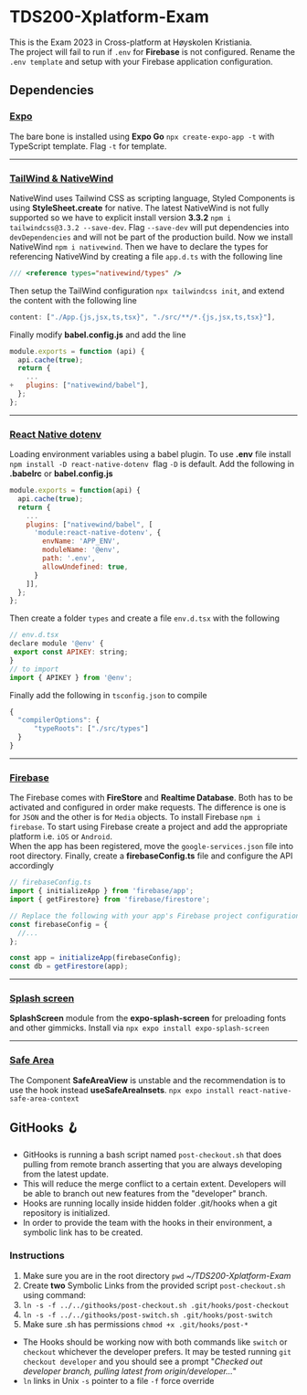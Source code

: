 # TDS200-Xplatform-Exam

This is the Exam 2023 in Cross-platform at Høyskolen Kristiania.<br />
The project will fail to run if `.env` for **Firebase** is not configured. Rename the `.env template` and setup with your Firebase application configuration.

## Dependencies

### [Expo](https://docs.expo.dev/)
The bare bone is installed using **Expo Go** `npx create-expo-app -t` with TypeScript template. Flag `-t` for template.&nbsp;&nbsp;<br />

---

### [TailWind & NativeWind](https://www.nativewind.dev/quick-starts/expo)
NativeWind uses Tailwind CSS as scripting language, Styled Components is using **StyleSheet.create** for native. The latest NativeWind is not fully supported so we have to explicit install version **3.3.2** `npm i tailwindcss@3.3.2 --save-dev`. Flag `--save-dev` will put dependencies into `devDependencies` and will not be part of the production build. Now we install NativeWind `npm i nativewind`.
Then we have to declare the types for referencing NativeWind by creating a file `app.d.ts` with the following line

```js
/// <reference types="nativewind/types" />
```
Then setup the TailWind configuration `npx tailwindcss init`, and extend the content with the following line

```js
content: ["./App.{js,jsx,ts,tsx}", "./src/**/*.{js,jsx,ts,tsx}"],
```

Finally modify **babel.config.js** and add the line
```js
module.exports = function (api) {
  api.cache(true);
  return {
    ...
+   plugins: ["nativewind/babel"],
  };
};
```
---
### [React Native dotenv](https://www.npmjs.com/package/react-native-dotenv)
Loading environment variables using a babel plugin. To use **.env** file install `npm install -D react-native-dotenv`&nbsp;&nbsp;flag `-D` is default.
Add the following in **.babelrc** or **babel.config.js**

```js
module.exports = function(api) {
  api.cache(true);
  return {
    ...
    plugins: ["nativewind/babel", [
      'module:react-native-dotenv', {
        envName: 'APP_ENV',
        moduleName: '@env',
        path: '.env',
        allowUndefined: true,
      }
    ]],
  };
};
```
Then create a folder `types` and create a file `env.d.tsx` with the following

```js
// env.d.tsx
declare module '@env' {
 export const APIKEY: string;
}
// to import
import { APIKEY } from '@env';
```
Finally add the following in `tsconfig.json` to compile
```js
{
  "compilerOptions": {
      "typeRoots": ["./src/types"]
  }
}
```
---
### [Firebase](https://firebase.google.com/docs/web/setup)
The Firebase comes with **FireStore** and **Realtime Database**. Both has to be activated and configured in order make requests. The difference is one is for `JSON` and the other is for `Media` objects. To install Firebase `npm i firebase`. To start using Firebase create a project and add the appropriate platform i.e. `iOS` or `Android`.&nbsp;&nbsp;<br />
When the app has been registered, move the `google-services.json` file into root directory. Finally, create a **firebaseConfig.ts** file and configure the API accordingly
```js
// firebaseConfig.ts
import { initializeApp } from 'firebase/app';
import { getFirestore} from 'firebase/firestore';

// Replace the following with your app's Firebase project configuration
const firebaseConfig = {
  //...
};

const app = initializeApp(firebaseConfig);
const db = getFirestore(app);
```
---
### [Splash screen](https://docs.expo.dev/versions/latest/sdk/splash-screen/)
**SplashScreen** module from the **expo-splash-screen** for preloading fonts and other gimmicks. Install via `npx expo install expo-splash-screen`

---
### [Safe Area](https://docs.expo.dev/develop/user-interface/safe-areas/)
The Component **SafeAreaView** is unstable and the recommendation is to use the hook instead **useSafeAreaInsets**. `npx expo install react-native-safe-area-context`

## GitHooks 🪝
 
- GitHooks is running a bash script named `post-checkout.sh` that does pulling from remote branch 
asserting that you are always developing from the latest update.
- This will reduce the merge conflict to a certain extent. 
Developers will be able to branch out new features from the "developer" branch.
- Hooks are running locally inside hidden folder .git/hooks when a git repository is initialized.
- In order to provide the team with the hooks in their environment, a symbolic link has to be created.

### Instructions
1. Make sure you are in the root directory `pwd`  *~/TDS200-Xplatform-Exam*
2. Create **two** Symbolic Links from the provided script `post-checkout.sh` using command: 
3. `ln -s -f ../../githooks/post-checkout.sh .git/hooks/post-checkout`
4. `ln -s -f ../../githooks/post-switch.sh .git/hooks/post-switch`<br />
5. Make sure .sh has permissions `chmod +x .git/hooks/post-*`

- The Hooks should be working now with both commands like `switch` or `checkout` whichever the developer prefers. It may be tested running `git checkout developer` and you should see a prompt "*Checked out developer branch, pulling latest from origin/developer...*"
- `ln` links in Unix `-s` pointer to a file `-f` force override <br />